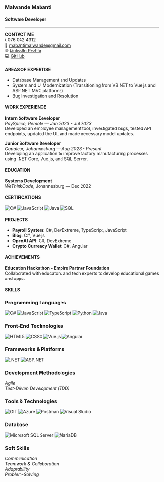 ### Malwande Mabanti
#### Software Developer
---
**CONTACT ME**  
📞 076 042 4312  
📧 [mabantimalwande@gmail.com](mailto:mabantimalwande@gmail.com)  
🌐 [LinkedIn Profile](https://www.linkedin.com/in/malwande-mabanti60913b240/)  
💻 [GitHub](https://github.com/MalwandeMabanti)

#### AREAS OF EXPERTISE
- Database Management and Updates
- System and UI Modernization (Transitioning from VB.NET to Vue.js and ASP.NET MVC platforms)
- Bug Investigation and Resolution

#### WORK EXPERIENCE
**Intern Software Developer**  
_PaySpace, Remote — Jan 2023 - Jul 2023_  
Developed an employee management tool, investigated bugs, tested API endpoints, updated the UI, and made necessary model updates.

**Junior Software Developer**  
_Copalcor, Johannesburg — Aug 2023 - Present_  
Developing an application to improve factory manufacturing processes using .NET Core, Vue.js, and SQL Server.

#### EDUCATION
**Systems Development**  
_WeThinkCode_, Johannesburg — Dec 2022

#### CERTIFICATIONS

  ![C#](https://img.shields.io/badge/C%23-239120?style=for-the-badge&logo=c-sharp&logoColor=white)
  ![JavaScript](https://img.shields.io/badge/JavaScript-F7DF1E?style=for-the-badge&logo=javascript&logoColor=black)
  ![Java](https://img.shields.io/badge/Java-007396?style=for-the-badge&logo=java&logoColor=white)
  ![SQL](https://img.shields.io/badge/SQL-4479A1?style=for-the-badge&logo=amazon-dynamodb&logoColor=white)


#### PROJECTS
- **Payroll System**: C#, DevExtreme, TypeScript, JavaScript
- **Blog**: C#, Vue.js
- **OpenAI API**: C#, DevExtreme
- **Crypto Currency Wallet**: C#, Angular

#### ACHIEVEMENTS
**Education Hackathon - Empire Partner Foundation**  
Collaborated with educators and tech experts to develop educational games and apps.

#### SKILLS
### Programming Languages
![C#](https://img.shields.io/badge/C%23-239120?style=for-the-badge&logo=c-sharp&logoColor=white)
![JavaScript](https://img.shields.io/badge/JavaScript-F7DF1E?style=for-the-badge&logo=javascript&logoColor=black)
![TypeScript](https://img.shields.io/badge/TypeScript-3178C6?style=for-the-badge&logo=typescript&logoColor=white)
![Python](https://img.shields.io/badge/Python-3776AB?style=for-the-badge&logo=python&logoColor=white)
![Java](https://img.shields.io/badge/Java-ED8B00?style=for-the-badge&logo=java&logoColor=white)

### Front-End Technologies
![HTML5](https://img.shields.io/badge/HTML5-E34F26?style=for-the-badge&logo=html5&logoColor=white)
![CSS3](https://img.shields.io/badge/CSS3-1572B6?style=for-the-badge&logo=css3&logoColor=white)
![Vue.js](https://img.shields.io/badge/Vue.js-35495E?style=for-the-badge&logo=vue-dot-js&logoColor=4FC08D)
![Angular](https://img.shields.io/badge/Angular-DD0031?style=for-the-badge&logo=angular&logoColor=white)

### Frameworks & Platforms
![.NET](https://img.shields.io/badge/.NET-512BD4?style=for-the-badge&logo=dotnet&logoColor=white)
![ASP.NET](https://img.shields.io/badge/ASP.NET-512BD4?style=for-the-badge&logo=aspdotnet&logoColor=white)

### Development Methodologies
*Agile*  
*Test-Driven Development (TDD)*  

### Tools & Technologies
![GIT](https://img.shields.io/badge/GIT-F05032?style=for-the-badge&logo=git&logoColor=white)
![Azure](https://img.shields.io/badge/Azure-0078D4?style=for-the-badge&logo=microsoftazure&logoColor=white)
![Postman](https://img.shields.io/badge/Postman-FF6C37?style=for-the-badge&logo=postman&logoColor=white)
![Visual Studio](https://img.shields.io/badge/Visual_Studio-5C2D91?style=for-the-badge&logo=visualstudio&logoColor=white)

### Database
![Microsoft SQL Server](https://img.shields.io/badge/Microsoft_SQL_Server-CC2927?style=for-the-badge&logo=microsoftsqlserver&logoColor=white)
![MariaDB](https://img.shields.io/badge/MariaDB-003545?style=for-the-badge&logo=mariadb&logoColor=white)


### Soft Skills
*Communication*  
*Teamwork & Collaboration*  
*Adaptability*  
*Problem-Solving*  


